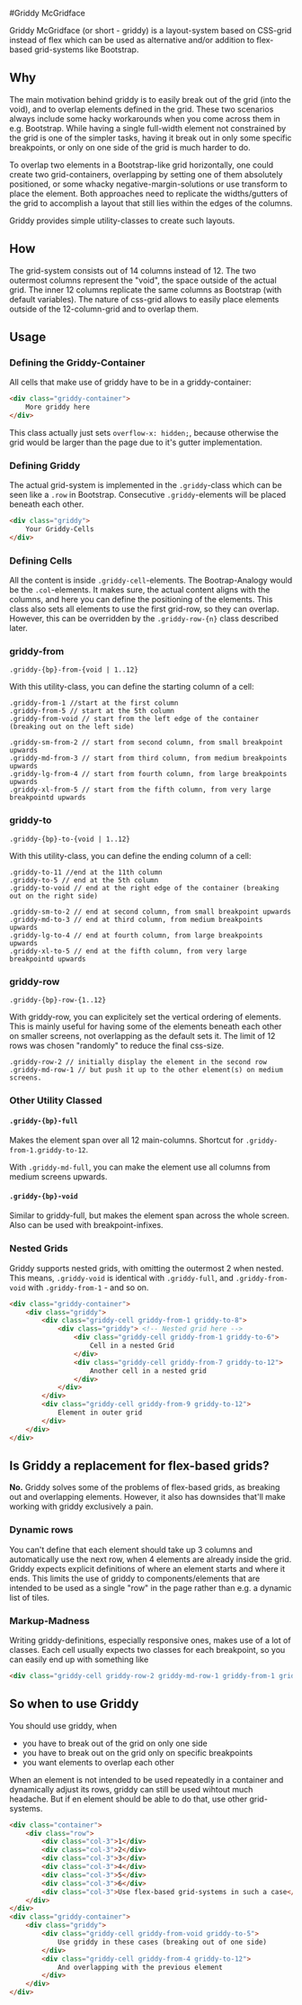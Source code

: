#Griddy McGridface

Griddy McGridface (or short - griddy) is a layout-system based on CSS-grid instead of flex which can be used as alternative and/or addition to flex-based grid-systems like Bootstrap.

## Why

The main motivation behind griddy is to easily break out of the grid (into the void),
and to overlap elements defined in the grid. These two scenarios always include some
hacky workarounds when you come across them in e.g. Bootstrap. While having a single
full-width element not constrained by the grid is one of the simpler tasks, having it
break out in only some specific breakpoints, or only on one side of the grid is much
harder to do.

To overlap two elements in a Bootstrap-like grid horizontally, one could create two
grid-containers, overlapping by setting one of them absolutely positioned,
or some whacky negative-margin-solutions or use transform to place the element. Both
approaches need to replicate the widths/gutters of the grid to accomplish a layout that
still lies within the edges of the columns.

Griddy provides simple utility-classes to create such layouts.

## How

The grid-system consists out of 14 columns instead of 12. The two outermost columns
represent the "void", the space outside of the actual grid. The inner 12 columns replicate
the same columns as Bootstrap (with default variables). The nature of css-grid allows to
easily place elements outside of the 12-column-grid and to overlap them.

## Usage

### Defining the Griddy-Container

All cells that make use of griddy have to be in a griddy-container:

```html
<div class="griddy-container">
    More griddy here
</div>
```

This class actually just sets `overflow-x: hidden;`, because otherwise the grid would
be larger than the page due to it's gutter implementation.

### Defining Griddy

The actual grid-system is implemented in the `.griddy`-class which can be seen like
a `.row` in Bootstrap. Consecutive `.griddy`-elements will be placed beneath each other.

```html
<div class="griddy">
    Your Griddy-Cells
</div>
```

### Defining Cells

All the content is inside `.griddy-cell`-elements. The Bootrap-Analogy would be the `.col`-elements. It makes sure, the actual content aligns with the columns, and here you
can define the positioning of the elements. This class also sets all elements to use the
first grid-row, so they can overlap. However, this can be overridden by the `.griddy-row-{n}` class described later.

### griddy-from

`.griddy-{bp}-from-{void | 1..12}`

With this utility-class, you can define the starting column of a cell:

```
.griddy-from-1 //start at the first column
.griddy-from-5 // start at the 5th column
.griddy-from-void // start from the left edge of the container (breaking out on the left side)

.griddy-sm-from-2 // start from second column, from small breakpoint upwards
.griddy-md-from-3 // start from third column, from medium breakpoints upwards
.griddy-lg-from-4 // start from fourth column, from large breakpoints upwards
.griddy-xl-from-5 // start from the fifth column, from very large breakpointd upwards
```

### griddy-to

`.griddy-{bp}-to-{void | 1..12}`

With this utility-class, you can define the ending column of a cell:

```
.griddy-to-11 //end at the 11th column
.griddy-to-5 // end at the 5th column
.griddy-to-void // end at the right edge of the container (breaking out on the right side)

.griddy-sm-to-2 // end at second column, from small breakpoint upwards
.griddy-md-to-3 // end at third column, from medium breakpoints upwards
.griddy-lg-to-4 // end at fourth column, from large breakpoints upwards
.griddy-xl-to-5 // end at the fifth column, from very large breakpointd upwards
```

### griddy-row

`.griddy-{bp}-row-{1..12}`

With griddy-row, you can explicitely set the vertical ordering of elements. This is
mainly useful for having some of the elements beneath each other on smaller screens,
not overlapping as the default sets it. The limit of 12 rows was chosen "randomly"
to reduce the final css-size.

```
.griddy-row-2 // initially display the element in the second row
.griddy-md-row-1 // but push it up to the other element(s) on medium screens.
```

### Other Utility Classed

#### `.griddy-{bp}-full`

Makes the element span over all 12 main-columns. Shortcut for `.griddy-from-1.griddy-to-12`.

With `.griddy-md-full`, you can make the element use all columns from medium screens upwards.

#### `.griddy-{bp}-void`

Similar to griddy-full, but makes the element span across the whole screen. Also can be
used with breakpoint-infixes.

### Nested Grids

Griddy supports nested grids, with omitting the outermost 2 when nested. This means,
`.griddy-void` is identical with `.griddy-full`, and `.griddy-from-void` with `.griddy-from-1` - and so on.

```html
<div class="griddy-container">
    <div class="griddy">
        <div class="griddy-cell griddy-from-1 griddy-to-8">
            <div class="griddy"> <!-- Nested grid here -->
                <div class="griddy-cell griddy-from-1 griddy-to-6">
                    Cell in a nested Grid
                </div>
                <div class="griddy-cell griddy-from-7 griddy-to-12">
                    Another cell in a nested grid
                </div>
            </div>
        </div>
        <div class="griddy-cell griddy-from-9 griddy-to-12">
            Element in outer grid
        </div>
    </div>
</div>
```

## Is Griddy a replacement for flex-based grids?

**No.** Griddy solves some of the problems of flex-based grids, as breaking out and overlapping elements. However, it also has downsides that'll make working with griddy
exclusively a pain.

### Dynamic rows

You can't define that each element should take up 3 columns and automatically use
the next row, when 4 elements are already inside the grid. Griddy expects explicit definitions of where an element starts and where it ends. This limits the use of griddy
to components/elements that are intended to be used as a single "row" in the page rather than e.g. a dynamic list of tiles.

### Markup-Madness

Writing griddy-definitions, especially responsive ones, makes use of a lot of classes. Each
cell usually expects two classes for each breakpoint, so you can easily end up with
something like

```html
<div class="griddy-cell griddy-row-2 griddy-md-row-1 griddy-from-1 griddy-to-6 griddy-md-from-9 griddy-md-to-void">...</div>
```

## So when to use Griddy

You should use griddy, when

  * you have to break out of the grid on only one side
  * you have to break out on the grid only on specific breakpoints
  * you want elements to overlap each other

When an element is not intended to be used repeatedly in a container and dynamically adjust its rows, griddy can still be used wihtout much headache. But if en element
should be able to do that, use other grid-systems.

```html
<div class="container">
    <div class="row">
        <div class="col-3">1</div>
        <div class="col-3">2</div>
        <div class="col-3">3</div>
        <div class="col-3">4</div>
        <div class="col-3">5</div>
        <div class="col-3">6</div>
        <div class="col-3">Use flex-based grid-systems in such a case</div>
    </div>
</div>
<div class="griddy-container">
    <div class="griddy">
        <div class="griddy-cell griddy-from-void griddy-to-5">
            Use griddy in these cases (breaking out of one side)
        </div>
        <div class="griddy-cell griddy-from-4 griddy-to-12">
            And overlapping with the previous element
        </div>
    </div>
</div>
```